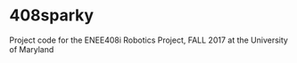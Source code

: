 # 408sparky
Project code for the ENEE408i Robotics Project, FALL 2017 at the University of Maryland
